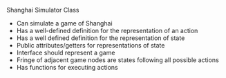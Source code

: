 Shanghai Simulator Class
 - Can simulate a game of Shanghai
 - Has a well-defined definition for the representation of an action
 - Has a well defined definition for the representation of state
 - Public attributes/getters for representations of state
 - Interface should represent a game
 - Fringe of adjacent game nodes are states following all possible actions
 - Has functions for executing actions
